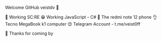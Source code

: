 Welcome GitHub veistdv 👋

🥰 Working SC:RE
😁 Working JavaScript - C#
🤗 The redmi note 12 phone
👌 Tecno MegaBook k1 computer
😊 Telegram Account - t.me/veist0ff

🤞 Thanks for coming by
